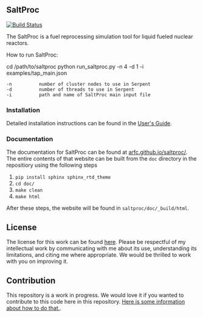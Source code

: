 ## SaltProc

[![Build Status](https://travis-ci.org/andrewryh/saltproc.svg?branch=develop)](https://travis-ci.org/andrewryh/saltproc)

The SaltProc is a fuel reprocessing simulation tool for liquid fueled nuclear
reactors.

How to run SaltProc:

cd /path/to/saltproc
python run_saltproc.py -n 4 -d 1 -i examples/tap_main.json
```
-n          number of cluster nodes to use in Serpent
-d          number of threads to use in Serpent
-i          path and name of SaltProc main input file
```

### Installation

Detailed installation instructions can be found in the
[User's Guide](https://arfc.github.io/saltproc/installation.html).

### Documentation

The documentation for SaltProc can be found at
[arfc.github.io/saltproc/](http://arfc.github.io/saltproc/).
The entire contents of that
website can be built from the `doc` directory in the repositiory using
the following steps

1. `pip install sphinx sphinx_rtd_theme`
2. `cd doc/`
3. `make clean`
4. `make html`

After these steps, the website will be found in `saltproc/doc/_build/html`.

## License

The license for this work can be found
[here](https://github.com/arfc/saltproc/blob/master/LICENSE). Please
be respectful of my intellectual work by communicating with me about its use,
understanding its limitations, and citing me where appropriate. We would be
thrilled to work with you on improving it.


## Contribution

This repository is a work in progress. We would love it if you wanted to
contribute to this code here in this repository. [Here is some information about
how to do that.](https://github.com/arfc/saltproc/blob/master/CONTRIBUTING.md).
